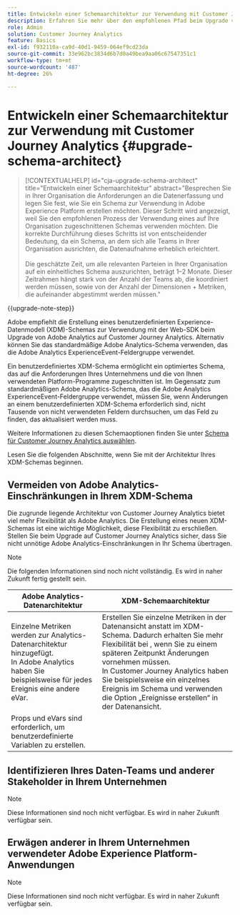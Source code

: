 ```yaml
---
title: Entwickeln einer Schemaarchitektur zur Verwendung mit Customer Journey Analytics
description: Erfahren Sie mehr über den empfohlenen Pfad beim Upgrade von Adobe Analytics auf Customer Journey Analytics
role: Admin
solution: Customer Journey Analytics
feature: Basics
exl-id: f932110a-ca9d-40d1-9459-064ef9cd23da
source-git-commit: 33e962bc3834d6b7d0a49bea9aa06c67547351c1
workflow-type: tm+mt
source-wordcount: '487'
ht-degree: 26%

---
```


# Entwickeln einer Schemaarchitektur zur Verwendung mit Customer Journey Analytics {#upgrade-schema-architect}

<!-- markdownlint-disable MD034 -->

>[!CONTEXTUALHELP]
>id="cja-upgrade-schema-architect"
>title="Entwickeln einer Schemaarchitektur"
>abstract="Besprechen Sie in Ihrer Organisation die Anforderungen an die Datenerfassung und legen Sie fest, wie Sie ein Schema zur Verwendung in Adobe Experience Platform erstellen möchten. Dieser Schritt wird angezeigt, weil Sie den empfohlenen Prozess der Verwendung eines auf Ihre Organisation zugeschnittenen Schemas verwenden möchten. Die korrekte Durchführung dieses Schritts ist von entscheidender Bedeutung, da ein Schema, an dem sich alle Teams in Ihrer Organisation ausrichten, die Datenaufnahme erheblich erleichtert.<br><br>Die geschätzte Zeit, um alle relevanten Parteien in Ihrer Organisation auf ein einheitliches Schema auszurichten, beträgt 1–2 Monate. Dieser Zeitrahmen hängt stark von der Anzahl der Teams ab, die koordiniert werden müssen, sowie von der Anzahl der Dimensionen + Metriken, die aufeinander abgestimmt werden müssen."

<!-- markdownlint-enable MD034 -->

{{upgrade-note-step}}

Adobe empfiehlt die Erstellung eines benutzerdefinierten Experience-Datenmodell (XDM)-Schemas zur Verwendung mit der Web-SDK beim Upgrade von Adobe Analytics auf Customer Journey Analytics. Alternativ können Sie das standardmäßige Adobe Analytics-Schema verwenden, das die Adobe Analytics ExperienceEvent-Feldergruppe verwendet.

Ein benutzerdefiniertes XDM-Schema ermöglicht ein optimiertes Schema, das auf die Anforderungen Ihres Unternehmens und die von Ihnen verwendeten Platform-Programme zugeschnitten ist. Im Gegensatz zum standardmäßigen Adobe Analytics-Schema, das die Adobe Analytics ExperienceEvent-Feldergruppe verwendet, müssen Sie, wenn Änderungen an einem benutzerdefinierten XDM-Schema erforderlich sind, nicht Tausende von nicht verwendeten Feldern durchsuchen, um das Feld zu finden, das aktualisiert werden muss.

Weitere Informationen zu diesen Schemaoptionen finden Sie unter [Schema für Customer Journey Analytics auswählen](/help/getting-started/cja-upgrade/cja-upgrade-schema-existing.md).

Lesen Sie die folgenden Abschnitte, wenn Sie mit der Architektur Ihres XDM-Schemas beginnen.

## Vermeiden von Adobe Analytics-Einschränkungen in Ihrem XDM-Schema

Die zugrunde liegende Architektur von Customer Journey Analytics bietet viel mehr Flexibilität als Adobe Analytics. Die Erstellung eines neuen XDM-Schemas ist eine wichtige Möglichkeit, diese Flexibilität zu erschließen. Stellen Sie beim Upgrade auf Customer Journey Analytics sicher, dass Sie nicht unnötige Adobe Analytics-Einschränkungen in Ihr Schema übertragen.

>[!NOTE]
>
>Die folgenden Informationen sind noch nicht vollständig. Es wird in naher Zukunft fertig gestellt sein.

| Adobe Analytics-Datenarchitektur | XDM-Schemaarchitektur |
|---------|----------|
| Einzelne Metriken werden zur Analytics-Datenarchitektur hinzugefügt.<br/>In Adobe Analytics haben Sie beispielsweise für jedes Ereignis eine andere eVar. | Erstellen Sie einzelne Metriken in der Datenansicht anstatt im XDM-Schema. Dadurch erhalten Sie mehr Flexibilität bei , wenn Sie zu einem späteren Zeitpunkt Änderungen vornehmen müssen.<br/>In Customer Journey Analytics haben Sie beispielsweise ein einzelnes Ereignis im Schema und verwenden die Option „Ereignisse erstellen“ in der Datenansicht. |
| Props und eVars sind erforderlich, um benutzerdefinierte Variablen zu erstellen. |  |

## Identifizieren Ihres Daten-Teams und anderer Stakeholder in Ihrem Unternehmen

>[!NOTE]
>
>Diese Informationen sind noch nicht verfügbar. Es wird in naher Zukunft verfügbar sein.

## Erwägen anderer in Ihrem Unternehmen verwendeter Adobe Experience Platform-Anwendungen

>[!NOTE]
>
>Diese Informationen sind noch nicht verfügbar. Es wird in naher Zukunft verfügbar sein.
